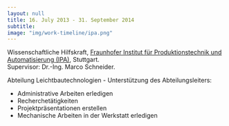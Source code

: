 ```yaml
---
layout: null
title: 16. July 2013 - 31. September 2014
subtitle:
image: "img/work-timeline/ipa.png"
---
```

Wissenschaftliche Hilfskraft, [Fraunhofer Institut für Produktionstechnik und Automatisierung (IPA)](), Stuttgart.
<br>Supervisor: Dr.-Ing. Marco Schneider.

Abteilung Leichtbautechnologien - Unterstützung des Abteilungsleiters: 

- Administrative Arbeiten erledigen
- Recherchetätigkeiten
- Projektpräsentationen erstellen
- Mechanische Arbeiten in der Werkstatt erledigen